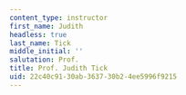 ```yaml
---
content_type: instructor
first_name: Judith
headless: true
last_name: Tick
middle_initial: ''
salutation: Prof.
title: Prof. Judith Tick
uid: 22c40c91-30ab-3637-30b2-4ee5996f9215
---
```

